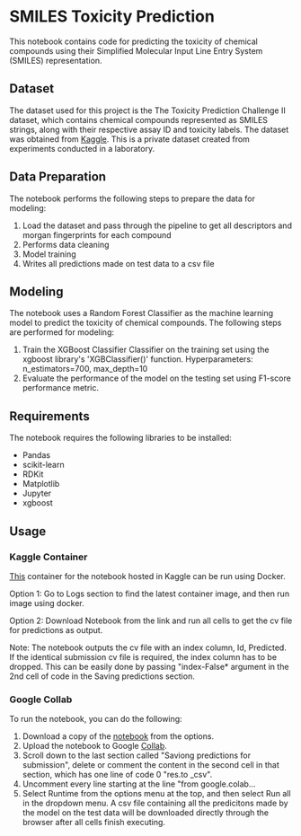 # SMILES Toxicity Prediction

This notebook contains code for predicting the toxicity of chemical compounds using their Simplified Molecular Input Line Entry System (SMILES) representation.

## Dataset

The dataset used for this project is the The Toxicity Prediction Challenge II dataset, which contains chemical compounds represented as SMILES strings, along with their respective assay ID and toxicity labels. The dataset was obtained from [Kaggle](https://www.kaggle.com/competitions/the-toxicity-prediction-challenge-ii/overview). This is a private dataset created from experiments conducted in a laboratory.

## Data Preparation

The notebook performs the following steps to prepare the data for modeling:

1. Load the dataset and pass through the pipeline to get all descriptors and morgan fingerprints for each compound
2. Performs data cleaning
3. Model training
4. Writes all predictions made on test data to a csv file 

## Modeling

The notebook uses a Random Forest Classifier as the machine learning model to predict the toxicity of chemical compounds. The following steps are performed for modeling:

1. Train the XGBoost Classifier Classifier on the training set using the xgboost library's 'XGBClassifier()' function. Hyperparameters: n_estimators=700, max_depth=10
2. Evaluate the performance of the model on the testing set using F1-score performance metric.

## Requirements

The notebook requires the following libraries to be installed:

- Pandas
- scikit-learn
- RDKit
- Matplotlib
- Jupyter
- xgboost

## Usage

### Kaggle Container

[This](https://www.kaggle.com/x2022gvu/x2022-gvu-best-score) container for the notebook hosted in Kaggle can be run using Docker.

Option 1: Go to Logs section to find the latest container image, and then run image using docker.

Option 2: Download Notebook from the link and run all cells to get the cv file for predictions as output.

Note: The notebook outputs the cv file with an index column, Id, Predicted. If the identical submission cv file is required, the index column has to be dropped. This can be easily done by passing "index-False* argument in the 2nd cell of code in the Saving predictions section.

### Google Collab

To run the notebook, you can do the following:

1. Download a copy of the [notebook](https://www.kaggle.com/x2022gvu/x2022-gvu-best-score) from the options.
2. Upload the notebook to Google [Collab](https://colab.research.google.com/).
3. Scroll down to the last section called "Saviong predictions for submission", delete or comment the content in the second cell in that section, which has one line of code 0 "res.to _csv".
4. Uncomment every line starting at the line "from google.colab...
5. Select Runtime from the options menu at the top, and then select Run all in the dropdown menu. A csv file containing all the predicitons made by the model on the test data will be downloaded directly through the browser after all cells finish executing.

